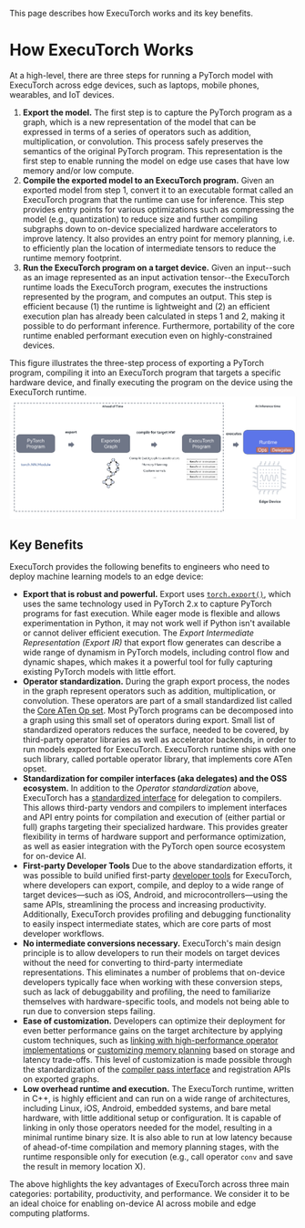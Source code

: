 This page describes how ExecuTorch works and its key benefits.

# How ExecuTorch Works

At a high-level, there are three steps for running a PyTorch model with ExecuTorch across edge devices, such as laptops, mobile phones, wearables, and IoT devices.

1. **Export the model.** The first step is to capture the PyTorch program as a graph, which is a new representation of the model that can be expressed in terms of a series of operators such as addition, multiplication, or convolution. This process safely preserves the semantics of the original PyTorch program. This representation is the first step to enable running the model on edge use cases that have low memory and/or low compute.
1. **Compile the exported model to an ExecuTorch program.** Given an exported model from step 1, convert it to an executable format called an ExecuTorch program that the runtime can use for inference. This step provides entry points for various optimizations such as compressing the model (e.g., quantization) to reduce size and further compiling subgraphs down to on-device specialized hardware accelerators to improve latency. It also provides an entry point for memory planning, i.e. to efficiently plan the location of intermediate tensors to reduce the runtime memory footprint.
1. **Run the ExecuTorch program on a target device.** Given an input--such as an image represented as an input activation tensor--the ExecuTorch runtime loads the ExecuTorch program, executes the instructions represented by the program, and computes an output. This step is efficient because (1) the runtime is lightweight and (2) an efficient execution plan has already been calculated in steps 1 and 2, making it possible to do performant inference. Furthermore, portability of the core runtime enabled performant execution even on highly-constrained devices.

This figure illustrates the three-step process of exporting a PyTorch program, compiling it into an ExecuTorch program that targets a specific hardware device, and finally executing the program on the device using the ExecuTorch runtime.
![name](_static/img/how-executorch-works-high-level.png)

## Key Benefits

ExecuTorch provides the following benefits to engineers who need to deploy machine learning models to an edge device:

* **Export that is robust and powerful.** Export uses [`torch.export()`](https://pytorch.org/docs/main/export.html), which uses the same technology used in PyTorch 2.x to capture PyTorch programs for fast execution. While eager mode is flexible and allows experimentation in Python, it may not work well if Python isn't available or cannot deliver efficient execution. The _Export Intermediate Representation (Export IR)_ that export flow generates can describe a wide range of dynamism in PyTorch models, including control flow and dynamic shapes, which makes it a powerful tool for fully capturing existing PyTorch models with little effort.
* **Operator standardization.** During the graph export process, the nodes in the graph represent operators such as addition, multiplication, or convolution. These operators are part of a small standardized list called the [Core ATen Op set](https://pytorch.org/docs/main/torch.compiler_ir.html#core-aten-ir). Most PyTorch programs can be decomposed into a graph using this small set of operators during export. Small list of standardized operators reduces the surface, needed to be covered, by third-party operator libraries as well as accelerator backends, in order to run models exported for ExecuTorch. ExecuTorch runtime ships with one such library, called portable operator library, that implements core ATen opset.
* **Standardization for compiler interfaces (aka delegates) and the OSS ecosystem.** In addition to the _Operator standardization_ above, ExecuTorch has a [standardized interface](./compiler-delegate-and-partitioner.md) for delegation to compilers. This allows third-party vendors and compilers to implement interfaces and API entry points for compilation and execution of (either partial or full) graphs targeting their specialized hardware. This provides greater flexibility in terms of hardware support and performance optimization, as well as easier integration with the PyTorch open source ecosystem for on-device AI.
* **First-party Developer Tools** Due to the above standardization efforts, it was possible to build unified first-party [developer tools](./devtools-overview.md) for ExecuTorch, where developers can export, compile, and deploy to a wide range of target devices—such as iOS, Android, and microcontrollers—using the same APIs, streamlining the process and increasing productivity. Additionally, ExecuTorch provides profiling and debugging functionality to easily inspect intermediate states, which are core parts of most developer workflows.
* **No intermediate conversions necessary.** ExecuTorch's main design principle is to allow developers to run their models on target devices without the need for converting to third-party intermediate representations. This eliminates a number of problems that on-device developers typically face when working with these conversion steps, such as lack of debuggability and profiling, the need to familiarize themselves with hardware-specific tools, and models not being able to run due to conversion steps failing.
* **Ease of customization.** Developers can optimize their deployment for even better performance gains on the target architecture by applying custom techniques, such as [linking with high-performance operator implementations](./kernel-library-custom-aten-kernel.md) or [customizing memory planning](./compiler-memory-planning.md) based on storage and latency trade-offs. This level of customization is made possible through the standardization of the [compiler pass interface](./compiler-custom-compiler-passes.md) and registration APIs on exported graphs.
* **Low overhead runtime and execution.** The ExecuTorch runtime, written in C++, is highly efficient and can run on a wide range of architectures, including Linux, iOS, Android, embedded systems, and bare metal hardware, with little additional setup or configuration. It is capable of linking in only those operators needed for the model, resulting in a minimal runtime binary size. It is also able to run at low latency because of ahead-of-time compilation and memory planning stages, with the runtime responsible only for execution (e.g., call operator `conv` and save the result in memory location X).

The above highlights the key advantages of ExecuTorch across three main categories: portability, productivity, and performance. We consider it to be an ideal choice for enabling on-device AI across mobile and edge computing platforms.
